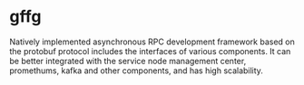 # gffg
Natively implemented asynchronous RPC development framework based on the protobuf protocol includes the interfaces of various components. It can be better integrated with the service node management center, promethums, kafka and other components, and has high scalability.
